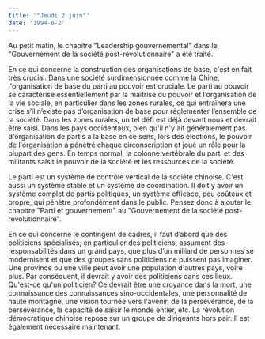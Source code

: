 ```yaml
---
title: '"Jeudi 2 juin"'
date: '1994-6-2'
---
```


Au petit matin, le chapitre "Leadership gouvernemental" dans le "Gouvernement de la société post-révolutionnaire" a été traité.

En ce qui concerne la construction des organisations de base, c'est en fait très crucial. Dans une société surdimensionnée comme la Chine, l'organisation de base du parti au pouvoir est cruciale. Le parti au pouvoir se caractérise essentiellement par la maîtrise du pouvoir et l’organisation de la vie sociale, en particulier dans les zones rurales, ce qui entraînera une crise s’il n’existe pas d’organisation de base pour réglementer l’ensemble de la société. Dans les zones rurales, un tel défi est déjà devant nous et devrait être saisi. Dans les pays occidentaux, bien qu'il n'y ait généralement pas d'organisation de partis à la base en ce sens, lors des élections, le pouvoir de l'organisation a pénétré chaque circonscription et joué un rôle pour la plupart des gens. En temps normal, la colonne vertébrale du parti et des militants saisit le pouvoir de la société et les ressources de la société.

Le parti est un système de contrôle vertical de la société chinoise. C'est aussi un système stable et un système de coordination. Il doit y avoir un système complet de partis politiques, un système efficace, peu coûteux et propre, qui pénètre profondément dans le public. Pensez donc à ajouter le chapitre "Parti et gouvernement" au "Gouvernement de la société post-révolutionnaire".

En ce qui concerne le contingent de cadres, il faut d’abord que des politiciens spécialisés, en particulier des politiciens, assument des responsabilités dans un grand pays, que plus d’un milliard de personnes se modernisent et que des groupes sans politiciens ne puissent pas imaginer. Une province ou une ville peut avoir une population d'autres pays, voire plus. Par conséquent, il devrait y avoir des politiciens dans ces lieux. Qu'est-ce qu'un politicien? Ce devrait être une croyance dans la mort, une connaissance des connaissances sino-occidentales, une personnalité de haute montagne, une vision tournée vers l'avenir, de la persévérance, de la persévérance, la capacité de saisir le monde entier, etc. La révolution démocratique chinoise repose sur un groupe de dirigeants hors pair. Il est également nécessaire maintenant.

